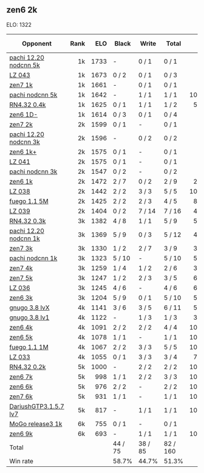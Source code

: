 ## zen6 2k ##

ELO: 1322

Opponent | Rank | ELO | Black | Write | Total | Win rate
---------|-----:|----:|-------|-------|-------|-------:
[pachi 12.20 nodcnn 5k](pachi%2012.20%20nodcnn%205k.md) | 1k | 1733 | - | 0 / 1 | 0 / 1 | 0.0%
[LZ 043](LZ%20043.md) | 1k | 1673 | 0 / 2 | 0 / 1 | 0 / 3 | 0.0%
[zen7 1k](zen7%201k.md) | 1k | 1661 | - | 0 / 1 | 0 / 1 | 0.0%
[pachi nodcnn 5k](pachi%20nodcnn%205k.md) | 1k | 1642 | - | 1 / 1 | 1 / 1 | 100.0%
[RN4.32 0.4k](RN4.32%200.4k.md) | 1k | 1625 | 0 / 1 | 1 / 1 | 1 / 2 | 50.0%
[zen6 1D-](zen6%201D-.md) | 1k | 1614 | 0 / 3 | 0 / 1 | 0 / 4 | 0.0%
[zen7 2k](zen7%202k.md) | 2k | 1599 | 0 / 1 | - | 0 / 1 | 0.0%
[pachi 12.20 nodcnn 3k](pachi%2012.20%20nodcnn%203k.md) | 2k | 1596 | - | 0 / 2 | 0 / 2 | 0.0%
[zen6 1k+](zen6%201k+.md) | 2k | 1575 | 0 / 1 | - | 0 / 1 | 0.0%
[LZ 041](LZ%20041.md) | 2k | 1575 | 0 / 1 | - | 0 / 1 | 0.0%
[pachi nodcnn 3k](pachi%20nodcnn%203k.md) | 2k | 1547 | 0 / 2 | - | 0 / 2 | 0.0%
[zen6 1k](zen6%201k.md) | 2k | 1472 | 2 / 7 | 0 / 2 | 2 / 9 | 22.2%
[LZ 038](LZ%20038.md) | 2k | 1442 | 2 / 2 | 3 / 3 | 5 / 5 | 100.0%
[fuego 1.1 5M](fuego%201.1%205M.md) | 2k | 1425 | 2 / 2 | 2 / 3 | 4 / 5 | 80.0%
[LZ 039](LZ%20039.md) | 2k | 1404 | 0 / 2 | 7 / 14 | 7 / 16 | 43.8%
[RN4.32 0.3k](RN4.32%200.3k.md) | 3k | 1382 | 4 / 8 | 1 / 1 | 5 / 9 | 55.6%
[pachi 12.20 nodcnn 1k](pachi%2012.20%20nodcnn%201k.md) | 3k | 1369 | 5 / 9 | 0 / 3 | 5 / 12 | 41.7%
[zen7 3k](zen7%203k.md) | 3k | 1330 | 1 / 2 | 2 / 7 | 3 / 9 | 33.3%
[pachi nodcnn 1k](pachi%20nodcnn%201k.md) | 3k | 1323 | 5 / 10 | - | 5 / 10 | 50.0%
[zen7 4k](zen7%204k.md) | 3k | 1259 | 1 / 4 | 1 / 2 | 2 / 6 | 33.3%
[zen7 5k](zen7%205k.md) | 3k | 1247 | 1 / 2 | 2 / 3 | 3 / 5 | 60.0%
[LZ 036](LZ%20036.md) | 3k | 1245 | 4 / 6 | - | 4 / 6 | 66.7%
[zen6 3k](zen6%203k.md) | 3k | 1204 | 5 / 9 | 0 / 1 | 5 / 10 | 50.0%
[gnugo 3.8 lvX](gnugo%203.8%20lvX.md) | 4k | 1141 | 3 / 6 | 3 / 5 | 6 / 11 | 54.5%
[gnugo 3.8 lv1](gnugo%203.8%20lv1.md) | 4k | 1122 | - | 1 / 3 | 1 / 3 | 33.3%
[zen6 4k](zen6%204k.md) | 4k | 1091 | 2 / 2 | 2 / 2 | 4 / 4 | 100.0%
[zen6 5k](zen6%205k.md) | 4k | 1078 | 1 / 1 | - | 1 / 1 | 100.0%
[fuego 1.1 1M](fuego%201.1%201M.md) | 4k | 1067 | 2 / 2 | 3 / 3 | 5 / 5 | 100.0%
[LZ 033](LZ%20033.md) | 4k | 1055 | 0 / 1 | 3 / 3 | 3 / 4 | 75.0%
[RN4.32 0.2k](RN4.32%200.2k.md) | 5k | 1000 | - | 2 / 2 | 2 / 2 | 100.0%
[zen6 7k](zen6%207k.md) | 5k | 998 | 1 / 1 | 2 / 2 | 3 / 3 | 100.0%
[zen6 6k](zen6%206k.md) | 5k | 976 | 2 / 2 | - | 2 / 2 | 100.0%
[zen7 6k](zen7%206k.md) | 5k | 931 | 1 / 1 | - | 1 / 1 | 100.0%
[DariushGTP3.1.5.7 lv7](DariushGTP3.1.5.7%20lv7.md) | 5k | 817 | - | 1 / 1 | 1 / 1 | 100.0%
[MoGo release3 1k](MoGo%20release3%201k.md) | 6k | 755 | 0 / 1 | - | 0 / 1 | 0.0%
[zen6 9k](zen6%209k.md) | 6k | 693 | - | 1 / 1 | 1 / 1 | 100.0%
Total | | | 44 / 75 | 38 / 85 | 82 / 160 | 
Win rate| | | 58.7% | 44.7% | 51.3% | 
